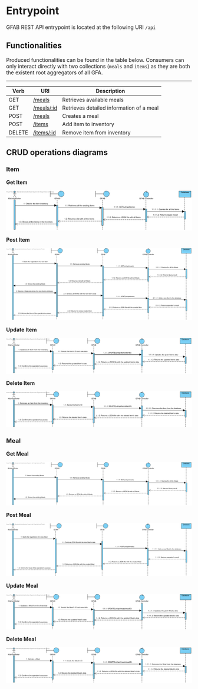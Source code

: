 # Entrypoint

GFAB REST API entrypoint is located at the following URI `/api`


## Functionalities

Produced functionalities can be found in the table below. Consumers can only interact directly with two collections (`meals` and `items`) as they are both the existent root aggregators of all GFA.

-----------

|Verb|URI|Description|
|----|---|-----------|
|GET|[/meals](meals/available_meals.md)|Retrieves available meals|
|GET|[/meals/:id](meals/detailed_meal_information.md)|Retrieves detailed information of a meal|
|POST|[/meals](meals/create_meal.md)|Creates a meal|
|POST|[/items](items/add_item.md)|Add item to inventory|
|DELETE|[/items/:id](items/remove_item.md)|Remove item from inventory|

## CRUD operations diagrams

### Item

**Get Item**

  ![GetItem](diagrams/GetItem.png)

**Post Item**

  ![PostItem](diagrams/PostItem.png)

**Update Item**

  ![UpdateItem](diagrams/UpdateItem.png)

**Delete Item**

  ![DeleteItem](diagrams/DeleteItem.png)

### Meal

**Get Meal**

  ![GetMeal](diagrams/GetMeal.png)

**Post Meal**

  ![PostMeal](diagrams/PostMeal.png)

**Update Meal**

  ![UpdateMeal](diagrams/UpdateMeal.png)

**Delete Meal**

  ![DeleteMeal](diagrams/DeleteMeal.png)